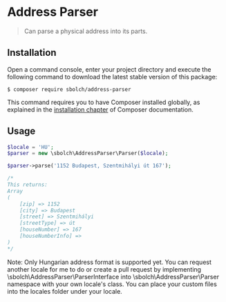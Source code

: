 # Address Parser

> Can parse a physical address into its parts.

## Installation

Open a command console, enter your project directory and execute the
following command to download the latest stable version of this package:

```console
$ composer require sbolch/address-parser
```

This command requires you to have Composer installed globally, as explained
in the [installation chapter](https://getcomposer.org/doc/00-intro.md)
of Composer documentation.

## Usage

```php
$locale = 'HU';
$parser = new \sbolch\AddressParser\Parser($locale);

$parser->parse('1152 Budapest, Szentmihályi út 167');

/*
This returns:
Array
(
    [zip] => 1152
    [city] => Budapest
    [street] => Szentmihályi
    [streetType] => út
    [houseNumber] => 167
    [houseNumberInfo] =>
)
*/
```

Note: Only Hungarian address format is supported yet. You can request another
locale for me to do or create a pull request by implementing
\sbolch\AddressParser\ParserInterface into \sbolch\AddressParser\Parser namespace
with your own locale's class. You can place your custom files into the
locales folder under your locale.
